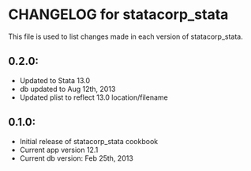 # CHANGELOG for statacorp_stata

This file is used to list changes made in each version of statacorp_stata.

## 0.2.0:

* Updated to Stata 13.0
* db updated to Aug 12th, 2013
* Updated plist to reflect 13.0 location/filename


## 0.1.0:

* Initial release of statacorp_stata cookbook
* Current app version 12.1
* Current db version: Feb 25th, 2013